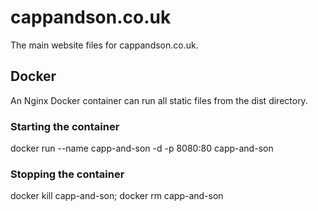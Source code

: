 # cappandson.co.uk

The main website files for cappandson.co.uk.

## Docker

An Nginx Docker container can run all static files from the dist directory.

### Starting the container

docker run --name capp-and-son -d -p 8080:80 capp-and-son

### Stopping the container

docker kill capp-and-son; docker rm capp-and-son
